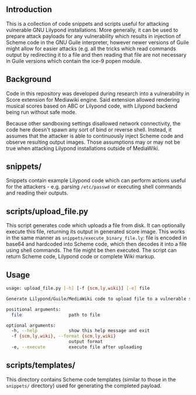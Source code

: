 ## Introduction

This is a collection of code snippets and scripts useful for
attacking vulnerable GNU Lilypond installations. More generally,
it can be used to prepare attack payloads for any vulnerability
which results in injection of Scheme code in the GNU Guile
interpreter, however newer versions of Guile might allow for
easier attacks (e.g. all the tricks which read commands output
by redirecting it to a file and then reading that file are not
necessary in Guile versions which contain the ice-9 popen module.

## Background

Code in this repository was developed during research into
a vulnerability in Score extension for Mediawiki engine. Said
extension allowed rendering musical scores based on ABC or
Lilypond code, with Lilypond backend being run without safe mode.

Because other sandboxing settings disallowed network connectivity,
the code here doesn't spawn any sort of bind or reverse shell.
Instead, it assumes that the attacker is able to continuously
inject Scheme code and observe resulting output images. Those
assumptions may or may not be true when attacking Lilypond
installations outside of MediaWiki.

## snippets/

Snippets contain example Lilypond code which can perform actions
useful for the attackers - e.g. parsing ```/etc/passwd``` or
executing shell commands and reading their outputs.

## scripts/upload_file.py

This script generates code which uploads a file from disk. It
can optionally execute this file, returning its output in generated
score image. This works in the same manner as
```snippets/execute_binary_file.ly```: file is encoded in base64
and hardcoded into Scheme code, which then decodes it into a file
using shell commands. The file might be then executed. The script
can return Scheme code, Lilypond code or complete Wiki markup.

Usage
-----

```bash
usage: upload_file.py [-h] [-f {scm,ly,wiki}] [-e] file

Generate Lilypond/Guile/MediaWiki code to upload file to a vulnerable server

positional arguments:
  file                  path to file

optional arguments:
  -h, --help            show this help message and exit
  -f {scm,ly,wiki}, --format {scm,ly,wiki}
                        output format
  -e, --execute         execute file after uploading
```

## scripts/templates/

This directory contains Scheme code templates (similar to those in
the ```snippets/``` directory) used for generating the completed
payload.
